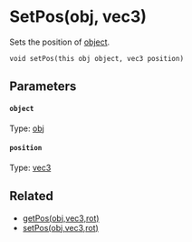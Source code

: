

# SetPos(obj, vec3)

Sets the position of [object](#object).

```
void setPos(this obj object, vec3 position)
```

## Parameters

#### `object`
Type: [obj](/MdDocs/Types/Obj.md)

#### `position`
Type: [vec3](/MdDocs/Types/Vec3.md)

## Related

 - [getPos(obj,vec3,rot)](/MdDocs/Functions/GetPos.obj.vec3.rot.md)
 - [setPos(obj,vec3,rot)](/MdDocs/Functions/SetPos.obj.vec3.rot.md)


